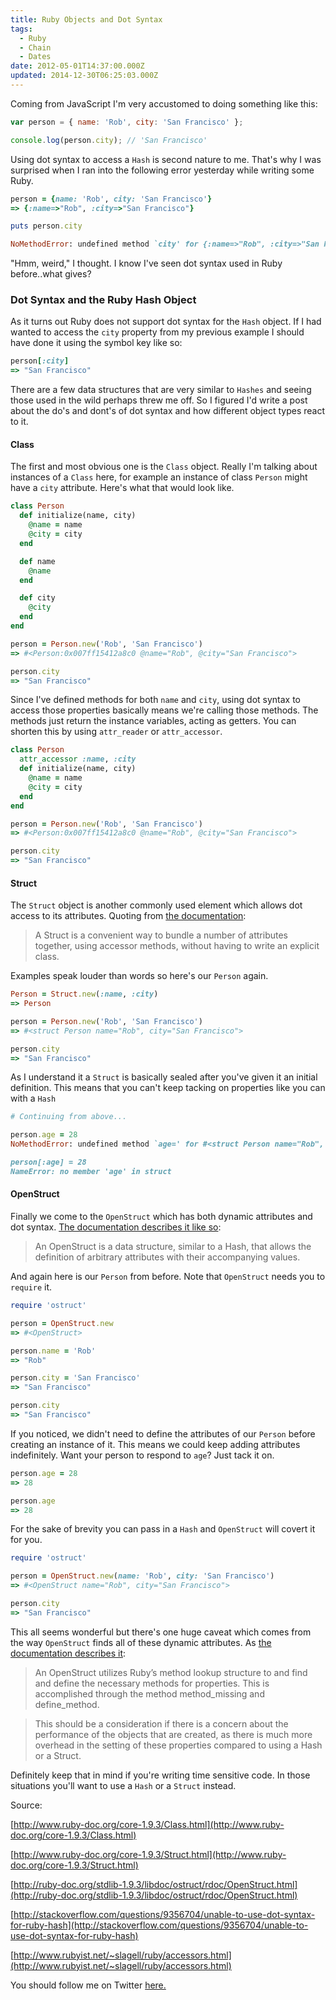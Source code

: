 ```yaml
---
title: Ruby Objects and Dot Syntax
tags:
  - Ruby
  - Chain
  - Dates
date: 2012-05-01T14:37:00.000Z
updated: 2014-12-30T06:25:03.000Z
---
```


Coming from JavaScript I'm very accustomed to doing something like this:

```js
var person = { name: 'Rob', city: 'San Francisco' };

console.log(person.city); // 'San Francisco'
```

Using dot syntax to access a `Hash` is second nature to me. That's why I was surprised when I ran into the following error yesterday while writing some Ruby.

```ruby
person = {name: 'Rob', city: 'San Francisco'}
=> {:name=>"Rob", :city=>"San Francisco"}

puts person.city

NoMethodError: undefined method `city' for {:name=>"Rob", :city=>"San Francisco"}:Hash
```

"Hmm, weird," I thought. I know I've seen dot syntax used in Ruby before..what gives?

### Dot Syntax and the Ruby Hash Object

As it turns out Ruby does not support dot syntax for the `Hash` object. If I had wanted to access the `city` property from my previous example I should have done it using the symbol key like so:

```ruby
person[:city]
=> "San Francisco"
```

There are a few data structures that are very similar to `Hashes` and seeing those used in the wild perhaps threw me off. So I figured I'd write a post about the do's and dont's of dot syntax and how different object types react to it.

#### Class

The first and most obvious one is the `Class` object. Really I'm talking about instances of a `Class` here, for example an instance of class `Person` might have a `city` attribute. Here's what that would look like.

```ruby
class Person
  def initialize(name, city)
    @name = name
    @city = city
  end

  def name
    @name
  end

  def city
    @city
  end
end

person = Person.new('Rob', 'San Francisco')
=> #<Person:0x007ff15412a8c0 @name="Rob", @city="San Francisco">

person.city
=> "San Francisco"
```

Since I've defined methods for both `name` and `city`, using dot syntax to access those properties basically means we're calling those methods. The methods just return the instance variables, acting as getters. You can shorten this by using `attr_reader` or `attr_accessor`.

```ruby
class Person
  attr_accessor :name, :city
  def initialize(name, city)
    @name = name
    @city = city
  end
end

person = Person.new('Rob', 'San Francisco')
=> #<Person:0x007ff15412a8c0 @name="Rob", @city="San Francisco">

person.city
=> "San Francisco"
```

#### Struct

The `Struct` object is another commonly used element which allows dot access to its attributes. Quoting from [the documentation](http://www.ruby-doc.org/core-1.9.3/Struct.html):

> A Struct is a convenient way to bundle a number of attributes together, using accessor methods, without having to write an explicit class.

Examples speak louder than words so here's our `Person` again.

```ruby
Person = Struct.new(:name, :city)
=> Person

person = Person.new('Rob', 'San Francisco')
=> #<struct Person name="Rob", city="San Francisco">

person.city
=> "San Francisco"
```

As I understand it a `Struct` is basically sealed after you've given it an initial definition. This means that you can't keep tacking on properties like you can with a `Hash`

```ruby
# Continuing from above...

person.age = 28
NoMethodError: undefined method `age=' for #<struct Person name="Rob", city="San Francisco">

person[:age] = 28
NameError: no member 'age' in struct
```

#### OpenStruct

Finally we come to the `OpenStruct` which has both dynamic attributes and dot syntax. [The documentation describes it like so](http://ruby-doc.org/stdlib-1.9.3/libdoc/ostruct/rdoc/OpenStruct.html):

> An OpenStruct is a data structure, similar to a Hash, that allows the definition of arbitrary attributes with their accompanying values.

And again here is our `Person` from before. Note that `OpenStruct` needs you to `require` it.

```ruby
require 'ostruct'

person = OpenStruct.new
=> #<OpenStruct>

person.name = 'Rob'
=> "Rob"

person.city = 'San Francisco'
=> "San Francisco"

person.city
=> "San Francisco"
```

If you noticed, we didn't need to define the attributes of our `Person` before creating an instance of it. This means we could keep adding attributes indefinitely. Want your person to respond to `age`? Just tack it on.

```ruby
person.age = 28
=> 28

person.age
=> 28
```

For the sake of brevity you can pass in a `Hash` and `OpenStruct` will covert it for you.

```ruby
require 'ostruct'

person = OpenStruct.new(name: 'Rob', city: 'San Francisco')
=> #<OpenStruct name="Rob", city="San Francisco">

person.city
=> "San Francisco"
```

This all seems wonderful but there's one huge caveat which comes from the way `OpenStruct` finds all of these dynamic attributes. As [the documentation describes it](http://ruby-doc.org/stdlib-1.9.3/libdoc/ostruct/rdoc/OpenStruct.html):

> An OpenStruct utilizes Ruby’s method lookup structure to and find and define the necessary methods for properties. This is accomplished through the method method_missing and define_method.

> This should be a consideration if there is a concern about the performance of the objects that are created, as there is much more overhead in the setting of these properties compared to using a Hash or a Struct.

Definitely keep that in mind if you're writing time sensitive code. In those situations you'll want to use a `Hash` or a `Struct` instead.

Source:

[http://www.ruby-doc.org/core-1.9.3/Class.html](http://www.ruby-doc.org/core-1.9.3/Class.html)

[http://www.ruby-doc.org/core-1.9.3/Struct.html](http://www.ruby-doc.org/core-1.9.3/Struct.html)

[http://ruby-doc.org/stdlib-1.9.3/libdoc/ostruct/rdoc/OpenStruct.html](http://ruby-doc.org/stdlib-1.9.3/libdoc/ostruct/rdoc/OpenStruct.html)

[http://stackoverflow.com/questions/9356704/unable-to-use-dot-syntax-for-ruby-hash](http://stackoverflow.com/questions/9356704/unable-to-use-dot-syntax-for-ruby-hash)

[http://www.rubyist.net/~slagell/ruby/accessors.html](http://www.rubyist.net/~slagell/ruby/accessors.html)

You should follow me on Twitter [here.](http://twitter.com/rob_dodson)
